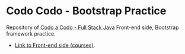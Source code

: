 # Codo Codo - Bootstrap Practice
Repository of [Codo a Codo - Full Stack Java](https://www.buenosaires.gob.ar/educacion/codo-codo) Front-end side, Bootstrap framework practice.
- [Link to Front-end side (courses)](https://github.com/hozlucas28/Codo-Codo-Front-end-2022).